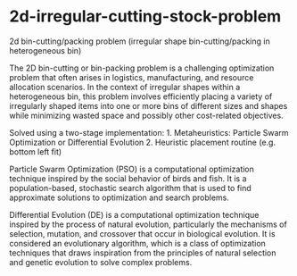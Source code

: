 # 2d-irregular-cutting-stock-problem

2d bin-cutting/packing problem (irregular shape bin-cutting/packing in heterogeneous bin)

The 2D bin-cutting or bin-packing problem is a challenging optimization problem that often arises in logistics, manufacturing, and resource allocation scenarios.
In the context of irregular shapes within a heterogeneous bin, this problem involves efficiently placing a variety of irregularly shaped items into one or more bins of different sizes and shapes while minimizing wasted space and possibly other cost-related objectives.

Solved using a two-stage implementation: 
      1. Metaheuristics: Particle Swarm Optimization or Differential Evolution
      2. Heuristic placement routine (e.g. bottom left fit)

Particle Swarm Optimization (PSO) is a computational optimization technique inspired by the social behavior of birds and fish. 
It is a population-based, stochastic search algorithm that is used to find approximate solutions to optimization and search problems.

Differential Evolution (DE) is a computational optimization technique inspired by the process of natural evolution, particularly the mechanisms of selection, mutation, and crossover that occur in biological evolution.
It is considered an evolutionary algorithm, which is a class of optimization techniques that draws inspiration from the principles of natural selection and genetic evolution to solve complex problems.



